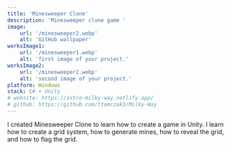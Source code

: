 ```yaml
---
title: 'Minesweeper Clone'
description: 'Minesweeper clone game '
image:
    url: '/minesweeper2.webp'
    alt: 'GitHub wallpaper'
worksImage1:
    url: '/minesweeper1.webp'
    alt: 'first image of your project.'
worksImage2:
    url: '/minesweeper2.webp'
    alt: 'second image of your project.'
platform: Windows
stack: C# + Unity
# website: https://astro-milky-way.netlify.app/
# github: https://github.com/ttomczak3/Milky-Way
---
```


I created Minesweeper Clone to learn how to create a game in Unity. I learn how to create a grid system, how to generate mines, how to reveal the grid, and how to flag the grid.
```
